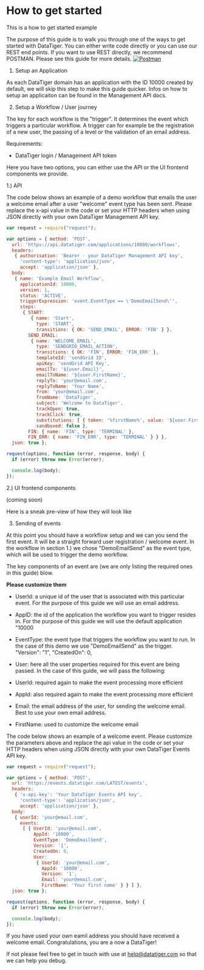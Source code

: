 # How to get started 
This is a how to get started example

The purpose of this guide is to walk you through one of the ways to get started with DataTiger. You can either write code directly or you can use our REST end points. If you want to use REST directly, we recommend POSTMAN. Please see this guide for more details. [![Postman](https://run.pstmn.io/button.svg)](https://github.com/DataTigerGitHub/API-Docs-and-Code/blob/master/web/postman.md)


1. Setup an Application

As each DataTiger domain has an application with the ID 10000 created by default, we will skip this step to make this guide quicker. Infos on how to setup an applicaiton can be found in the Management API docs. 

2. Setup a Workflow / User journey

The key for each workflow is the "trigger". It determines the event which triggers a particular workflow. A trigger can for example be the registration of a new user, the passing of a level or the validation of an email address. 

Requirements: 
* DataTiger login / Management API token

Here you have two options, you can either use the API or the UI frontend components we provide. 

1.) API

The code below shows an example of a demo workflow that emails the user a welcome email after a user "welcome" event type has been sent. Please replace the x-api value in the code or set your HTTP headers when using JSON directly with your own DataTiger Management API key. 

```js
var request = require("request");

var options = { method: 'POST',
  url: 'https://api.datatiger.com/applications/10000/workflows',
  headers: 
   { authorisation: 'Bearer - your DataTiger Management API key',
     'content-type': 'application/json',
     accept: 'application/json' },
  body: 
   { name: 'Example Email Workflow',
     applicationId: 10000,
     version: 1,
     status: 'ACTIVE',
     triggerExpression: 'event.EventType == \'DemoEmailSend\'',
     steps: 
      { START: 
         { name: 'Start',
           type: 'START',
           transitions: { OK: 'SEND_EMAIL', ERROR: 'FIN' } },
        SEND_EMAIL: 
         { name: 'WELCOME_EMAIL',
           type: 'SENDGRID_EMAIL_ACTION',
           transitions: { OK: 'FIN', ERROR: 'FIN_ERR' },
           templateId: 'sendGrid ID',
           apiKey: 'sendGrid API Key',
           emailTo: '${user.Email}',
           emailToName: '${user.FirstName}',
           replyTo: 'your@email.com',
           replyToName: 'Your Name',
           from: 'your@email.com',
           fromName: 'DataTiger',
           subject: 'Welcome to DataTiger',
           trackOpen: true,
           trackClick: true,
           substitutions: [ { token: '%firstName%', value: '${user.FirstName}' } ],
           sandboxed: false },
        FIN: { name: 'FIN', type: 'TERMINAL' },
        FIN_ERR: { name: 'FIN_ERR', type: 'TERMINAL' } } },
  json: true };

request(options, function (error, response, body) {
  if (error) throw new Error(error);

  console.log(body);
});
```



2.) UI frontend components

(coming soon)

Here is a sneak pre-view of how they will look like



3. Sending of events 

At this point you should have a workflow setup and we can you send the first event. It will be a straight forward user registration / welcome event. In the workflow in section 1.) we chose "DemoEmailSend" as the event type, which will be used to trigger the demo workflow. 

The key components of an event are (we are only listing the required ones in this guide) blow.

**Please customize them**

* UserId: a unique id of the user that is associated with this particular event. For the purpose of this guide we will use an email address.  
* AppID: the id of the application the workflow you want to trigger resides in. For the purpose of this guide we will use the default application "10000
* EventType: the event type that triggers the workflow you want to run. In the case of this demo we use "DemoEmailSend" as the trigger. 
    "Version": "1",
    "CreatedOn": 0,

* User: here all the user properties required for this event are being passed. In the case of this guide, we will pass the following:

* UserId: required again to make the event processing more efficient
* AppId: also required again to make the event processing more efficient
* Email: the email address of the user, for sending the welcome email. Best to use your own email address. 
* FirstName: used to customize the welcome email


The code below shows an example of a welcome event. Please customize the parameters above and replace the api value in the code or set your HTTP headers when using JSON directly with your own DataTiger Events API key. 

```js
var request = require("request");

var options = { method: 'POST',
  url: 'https://events.datatiger.com/LATEST/events',
  headers: 
   { 'x-api-key': 'Your DataTiger Events API key',
     'content-type': 'application/json',
     accept: 'application/json' },
  body: 
   { userId: 'your@email.com',
     events: 
      [ { UserId: 'your@email.com',
          AppId: '10000',
          EventType: 'DemoEmailSend',
          Version: '1',
          CreatedOn: 0,
          User: 
           { UserId: 'your@email.com',
             AppId: '10000',
             Version: '1',
             Email: 'your@email.com',
             FirstName: 'Your first name' } } ] },
  json: true };

request(options, function (error, response, body) {
  if (error) throw new Error(error);

  console.log(body);
});
```

If you have used your own eamil address you should have received a welcome email. Congratulations, you are a now a DataTiger!

If not please feel free to get in touch with use at help@datatiger.com so that we can help you debug. 




